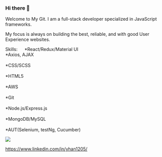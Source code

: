 ### Hi there 👋

Welcome to My Git.
I am a full-stack developer specialized in JavaScript frameworks. 

My focus is always on building the best, reliable, and with good User Experience websites.

Skills:
  *React/Redux/Material UI<br />
  *Axios, AJAX<br /><br />
  *CSS/SCSS<br /><br />
  *HTML5<br /><br />
  *AWS<br /><br />
  *Git<br /><br />
  *Node.js/Express.js<br /><br />
  *MongoDB/MySQL<br /><br />
  *AUT(Selenium, testNg, Cucumber)<br />
  
 <a href="https://www.linkedin.com/in/yhan1205/">
   <img src="{https://img.shields.io/badge/LinkedIn-0077B5?style=for-the-badge&logo=linkedin&logoColor=white}" />
</a>
  
https://www.linkedin.com/in/yhan1205/

<!--
**yhan0704/yhan0704** is a ✨ _special_ ✨ repository because its `README.md` (this file) appears on your GitHub profile.

Here are some ideas to get you started:

- 🔭 I’m currently working on ...
- 🌱 I’m currently learning ...
- 👯 I’m looking to collaborate on ...
- 🤔 I’m looking for help with ...
- 💬 Ask me about ...
- 📫 How to reach me: ...
- 😄 Pronouns: ...
- ⚡ Fun fact: ...
-->
